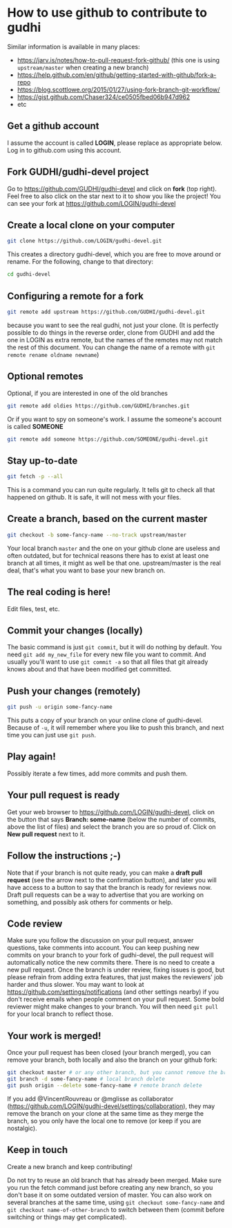 # How to use github to contribute to gudhi

Similar information is available in many places:
* https://jarv.is/notes/how-to-pull-request-fork-github/ (this one is using `upstream/master` when creating a new branch)
* https://help.github.com/en/github/getting-started-with-github/fork-a-repo
* https://blog.scottlowe.org/2015/01/27/using-fork-branch-git-workflow/
* https://gist.github.com/Chaser324/ce0505fbed06b947d962
* etc

## Get a github account
I assume the account is called **LOGIN**, please replace as appropriate below. Log in to github.com using this account.

## Fork GUDHI/gudhi-devel project
Go to https://github.com/GUDHI/gudhi-devel and click on **fork** (top right).
Feel free to also click on the star next to it to show you like the project!
You can see your fork at https://github.com/LOGIN/gudhi-devel

## Create a local clone on your computer
```bash
git clone https://github.com/LOGIN/gudhi-devel.git
```

This creates a directory gudhi-devel, which you are free to move around or rename. For the following, change to that directory:
```bash
cd gudhi-devel
```

## Configuring a remote for a fork
```bash
git remote add upstream https://github.com/GUDHI/gudhi-devel.git
```

because you want to see the real gudhi, not just your clone.
(It is perfectly possible to do things in the reverse order, clone from GUDHI and add the one in LOGIN as extra remote, but the names of the remotes may not match the rest of this document. You can change the name of a remote with `git remote rename oldname newname`)

## Optional remotes
Optional, if you are interested in one of the old branches
```bash
git remote add oldies https://github.com/GUDHI/branches.git
```

Or if you want to spy on someone's work. I assume the someone's account is called **SOMEONE**
```bash
git remote add someone https://github.com/SOMEONE/gudhi-devel.git
```

## Stay up-to-date
```bash
git fetch -p --all
```
This is a command you can run quite regularly.
It tells git to check all that happened on github.
It is safe, it will not mess with your files.

## Create a branch, based on the current master
```bash
git checkout -b some-fancy-name --no-track upstream/master
```
Your local branch `master` and the one on your github clone are useless and often outdated, but for technical reasons there has to exist at least one branch at all times, it might as well be that one. upstream/master is the real deal, that's what you want to base your new branch on.

## The real coding is here!
Edit files, test, etc.

## Commit your changes (locally)
The basic command is just `git commit`, but it will do nothing by default.
You need `git add my_new_file` for every new file you want to commit.
And usually you'll want to use `git commit -a` so that all files that git already knows about and that have been modified get committed.

## Push your changes (remotely)
```bash
git push -u origin some-fancy-name
```
This puts a copy of your branch on your online clone of gudhi-devel.
Because of `-u`, it will remember where you like to push this branch, and next time you can just use `git push`.

## Play again!
Possibly iterate a few times, add more commits and push them.

## Your pull request is ready
Get your web browser to https://github.com/LOGIN/gudhi-devel, click on the button that says **Branch: some-name** (below the number of commits, above the list of files) and select the branch you are so proud of.
Click on **New pull request** next to it.

## Follow the instructions ;-)
Note that if your branch is not quite ready, you can make a **draft pull request** (see the arrow next to the confirmation button), and later you will have access to a button to say that the branch is ready for reviews now.
Draft pull requests can be a way to advertise that you are working on something, and possibly ask others for comments or help.

## Code review
Make sure you follow the discussion on your pull request, answer questions, take comments into account.
You can keep pushing new commits on your branch to your fork of gudhi-devel, the pull request will automatically notice the new commits there.
There is no need to create a new pull request.
Once the branch is under review, fixing issues is good, but please refrain from adding extra features, that just makes the reviewers' job harder and thus slower.
You may want to look at https://github.com/settings/notifications (and other settings nearby) if you don't receive emails when people comment on your pull request.
Some bold reviewer might make changes to your branch. You will then need `git pull` for your local branch to reflect those.

## Your work is merged!
Once your pull request has been closed (your branch merged), you can remove your branch, both locally and also the branch on your github fork:
```bash
git checkout master # or any other branch, but you cannot remove the branch you are currently in
git branch -d some-fancy-name # local branch delete
git push origin --delete some-fancy-name # remote branch delete
```
If you add @VincentRouvreau or @mglisse as collaborator (https://github.com/LOGIN/gudhi-devel/settings/collaboration), they may remove the branch on your clone at the same time as they merge the branch, so you only have the local one to remove (or keep if you are nostalgic).

## Keep in touch
Create a new branch and keep contributing!

Do not try to reuse an old branch that has already been merged.
Make sure you run the fetch command just before creating any new branch, so you don't base it on some outdated version of master.
You can also work on several branches at the same time, using `git checkout some-fancy-name` and `git checkout name-of-other-branch` to switch between them (commit before switching or things may get complicated).
